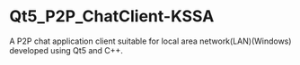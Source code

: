# Qt5_P2P_ChatClient-KSSA
A P2P chat application client suitable for local area network(LAN)(Windows) developed using Qt5 and C++.
